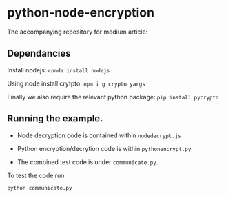 # python-node-encryption

The accompanying repository for medium article: 


## Dependancies 
Install nodejs:
`conda install nodejs`

Using node install crytpto:
`npm i g crypto yargs`

Finally we also require the relevant python package:
`pip install pycrypto`

## Running the example. 

- Node decryption code is contained within `nodedecrypt.js`

- Python encryption/decrytion code is within `pythonencrypt.py`

- The combined test code is under `communicate.py`. 



To test the code run 
```
python communicate.py
```





